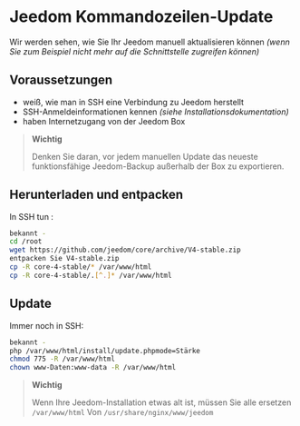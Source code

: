# Jeedom Kommandozeilen-Update

Wir werden sehen, wie Sie Ihr Jeedom manuell aktualisieren können *(wenn Sie zum Beispiel nicht mehr auf die Schnittstelle zugreifen können)*

## Voraussetzungen

-   weiß, wie man in SSH eine Verbindung zu Jeedom herstellt
-   SSH-Anmeldeinformationen kennen *(siehe Installationsdokumentation)*
-   haben Internetzugang von der Jeedom Box

> **Wichtig**
>
> Denken Sie daran, vor jedem manuellen Update das neueste funktionsfähige Jeedom-Backup außerhalb der Box zu exportieren.

## Herunterladen und entpacken

In SSH tun :

```bash
bekannt -
cd /root
wget https://github.com/jeedom/core/archive/V4-stable.zip
entpacken Sie V4-stable.zip
cp -R core-4-stable/* /var/www/html
cp -R core-4-stable/.[^.]* /var/www/html
```

## Update

Immer noch in SSH:

```bash
bekannt -
php /var/www/html/install/update.phpmode=Stärke
chmod 775 -R /var/www/html
chown www-Daten:www-data -R /var/www/html
```

> **Wichtig**
>
> Wenn Ihre Jeedom-Installation etwas alt ist, müssen Sie alle ersetzen ``/var/www/html`` Von ``/usr/share/nginx/www/jeedom``
